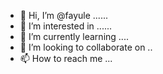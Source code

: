 - 👋 Hi, I’m @fayule ......
- 👀 I’m interested in ......
- 🌱 I’m currently learning ....
- 💞️ I’m looking to collaborate on ..
- 📫 How to reach me ...

<!---
fayule/fayule is a ✨ special ✨ repository because its `README.md` (this file) appears on your GitHub profile.
You can click the Preview link to take a look at your changes.
--->
